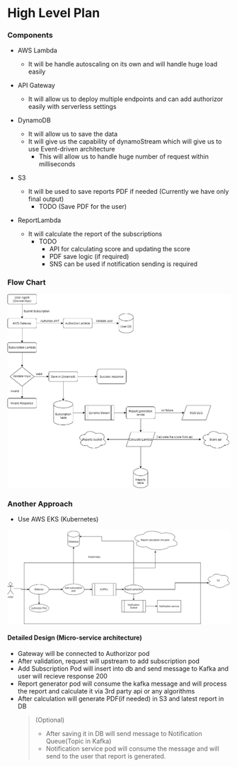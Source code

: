 # High Level Plan

### Components

- AWS Lambda

  - It will be handle autoscaling on its own and will handle huge load easily

- API Gateway

  - It will allow us to deploy multiple endpoints and can add authorizor easily with serverless settings

- DynamoDB

  - It will allow us to save the data
  - It will give us the capability of dynamoStream which will give us to use Event-driven architecture
    - This will allow us to handle huge number of request within milliseconds

- S3

  - It will be used to save reports PDF if needed (Currently we have only final output)
    - TODO (Save PDF for the user)

- ReportLambda
  - It will calculate the report of the subscriptions
    - TODO
      - API for calculating score and updating the score
      - PDF save logic (if required)
      - SNS can be used if notification sending is required

### Flow Chart

![Flow Chart](./high-level.png)

### Another Approach

- Use AWS EKS (Kubernetes)

![Flow Chart](./kubernetes.png)

#### Detailed Design (Micro-service architecture)

- Gateway will be connected to Authorizor pod
- After validation, request will upstream to add subscription pod
- Add Subscription Pod will insert into db and send message to Kafka and user will recieve response 200
- Report generator pod will consume the kafka message and will process the report and calculate it via 3rd party api or any algorithms
- After calculation will generate PDF(if needed) in S3 and latest report in DB
  > (Optional)
  >
  > - After saving it in DB will send message to Notification Queue(Topic in Kafka)
  > - Notification service pod will consume the message and will send to the user that report is generated.
